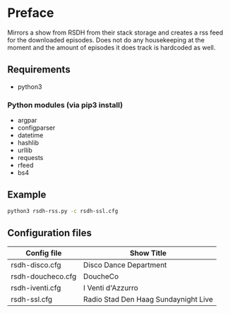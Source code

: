 # Preface

Mirrors a show from RSDH from their stack storage and creates a rss feed for the downloaded episodes.
Does not do any housekeeping at the moment and the amount of episodes it does track is hardcoded as well.

## Requirements

- python3

### Python modules (via pip3 install)

- argpar
- configparser
- datetime
- hashlib
- urllib
- requests
- rfeed
- bs4

## Example

```bash
python3 rsdh-rss.py -c rsdh-ssl.cfg
```
## Configuration files

|Config file|Show Title|
|------|----|
|rsdh-disco.cfg|Disco Dance Department|
|rsdh-doucheco.cfg|DoucheCo|
|rsdh-iventi.cfg|I Venti d'Azzurro|
|rsdh-ssl.cfg|Radio Stad Den Haag Sundaynight Live|